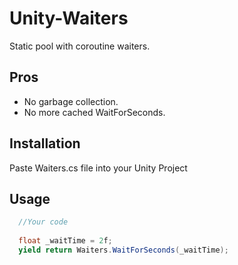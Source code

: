 # Unity-Waiters
Static pool with coroutine waiters.

## Pros
- No garbage collection.
- No more cached WaitForSeconds.

## Installation
Paste Waiters.cs file into your Unity Project

## Usage
```cs
  //Your code
  
  float _waitTime = 2f;
  yield return Waiters.WaitForSeconds(_waitTime);
```
